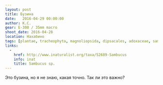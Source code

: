 ```yaml
---
layout: post
title: Бузина
date:   2016-04-29 00:00:00
author: К.С.
gear: E-300 / 35mm macro
shoot_date: 2016-04-28
location: Нахабино
tags: [plantae, tracheophyta, magnoliopsida, dipsacales, adoxaceae, sambucus]
links:
  -
    href: http://www.inaturalist.org/taxa/52689-Sambucus
    info: inat
    title: Sambucus sp.
---
```


Это бузина, но я не знаю, какая точно. Так ли это важно?
